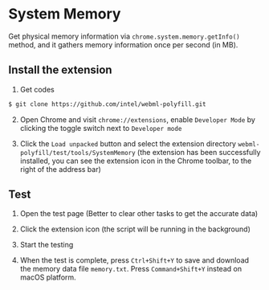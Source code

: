 # System Memory
Get physical memory information via `chrome.system.memory.getInfo()` method, and it gathers memory information once per second (in MB). 

## Install the extension
1. Get codes
 ```sh
 $ git clone https://github.com/intel/webml-polyfill.git
 ```

2. Open Chrome and visit `chrome://extensions`, enable `Developer Mode` by clicking the toggle switch next to `Developer mode`

3. Click the `Load unpacked` button and select the extension directory `webml-polyfill/test/tools/SystemMemory` (the extension has been successfully installed, you can see the extension icon in the Chrome toolbar, to the right of the address bar)

## Test
1. Open the test page (Better to clear other tasks to get the accurate data)

2. Click the extension icon (the script will be running in the background)

3. Start the testing

4. When the test is complete, press `Ctrl+Shift+Y` to save and download the memory data file `memory.txt`. Press `Command+Shift+Y` instead on macOS platform.
